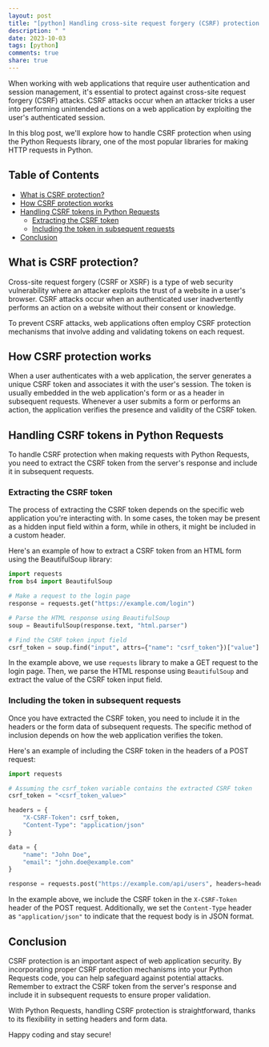 ```yaml
---
layout: post
title: "[python] Handling cross-site request forgery (CSRF) protection with Python Requests"
description: " "
date: 2023-10-03
tags: [python]
comments: true
share: true
---
```


When working with web applications that require user authentication and session management, it's essential to protect against cross-site request forgery (CSRF) attacks. CSRF attacks occur when an attacker tricks a user into performing unintended actions on a web application by exploiting the user's authenticated session.

In this blog post, we'll explore how to handle CSRF protection when using the Python Requests library, one of the most popular libraries for making HTTP requests in Python.

## Table of Contents
- [What is CSRF protection?](#what-is-csrf-protection)
- [How CSRF protection works](#how-csrf-protection-works)
- [Handling CSRF tokens in Python Requests](#handling-csrf-tokens-in-python-requests)
  - [Extracting the CSRF token](#extracting-the-csrf-token)
  - [Including the token in subsequent requests](#including-the-token-in-subsequent-requests)
- [Conclusion](#conclusion)

## What is CSRF protection?

Cross-site request forgery (CSRF or XSRF) is a type of web security vulnerability where an attacker exploits the trust of a website in a user's browser. CSRF attacks occur when an authenticated user inadvertently performs an action on a website without their consent or knowledge.

To prevent CSRF attacks, web applications often employ CSRF protection mechanisms that involve adding and validating tokens on each request.

## How CSRF protection works

When a user authenticates with a web application, the server generates a unique CSRF token and associates it with the user's session. The token is usually embedded in the web application's form or as a header in subsequent requests. Whenever a user submits a form or performs an action, the application verifies the presence and validity of the CSRF token.

## Handling CSRF tokens in Python Requests

To handle CSRF protection when making requests with Python Requests, you need to extract the CSRF token from the server's response and include it in subsequent requests.

### Extracting the CSRF token

The process of extracting the CSRF token depends on the specific web application you're interacting with. In some cases, the token may be present as a hidden input field within a form, while in others, it might be included in a custom header.

Here's an example of how to extract a CSRF token from an HTML form using the BeautifulSoup library:

```python
import requests
from bs4 import BeautifulSoup

# Make a request to the login page
response = requests.get("https://example.com/login")

# Parse the HTML response using BeautifulSoup
soup = BeautifulSoup(response.text, "html.parser")

# Find the CSRF token input field
csrf_token = soup.find("input", attrs={"name": "csrf_token"})["value"]
```

In the example above, we use `requests` library to make a GET request to the login page. Then, we parse the HTML response using `BeautifulSoup` and extract the value of the CSRF token input field.

### Including the token in subsequent requests

Once you have extracted the CSRF token, you need to include it in the headers or the form data of subsequent requests. The specific method of inclusion depends on how the web application verifies the token.

Here's an example of including the CSRF token in the headers of a POST request:

```python
import requests

# Assuming the csrf_token variable contains the extracted CSRF token
csrf_token = "<csrf_token_value>"

headers = {
    "X-CSRF-Token": csrf_token,
    "Content-Type": "application/json"
}

data = {
    "name": "John Doe",
    "email": "john.doe@example.com"
}

response = requests.post("https://example.com/api/users", headers=headers, json=data)
```

In the example above, we include the CSRF token in the `X-CSRF-Token` header of the POST request. Additionally, we set the `Content-Type` header as `"application/json"` to indicate that the request body is in JSON format.

## Conclusion

CSRF protection is an important aspect of web application security. By incorporating proper CSRF protection mechanisms into your Python Requests code, you can help safeguard against potential attacks. Remember to extract the CSRF token from the server's response and include it in subsequent requests to ensure proper validation.

With Python Requests, handling CSRF protection is straightforward, thanks to its flexibility in setting headers and form data.

Happy coding and stay secure!
